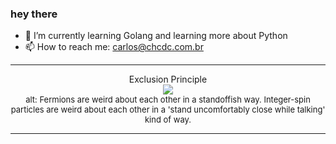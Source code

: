 ### hey there 

- :seedling: I’m currently learning Golang and learning more about Python
- :mailbox: How to reach me: carlos@chcdc.com.br


---


<!-- xkcd -->
<p align="center">Exclusion Principle</br><img src=https://imgs.xkcd.com/comics/exclusion_principle.png></br><font size =2>alt: Fermions are weird about each other in a standoffish way. Integer-spin particles are weird about each other in a 'stand uncomfortably close while talking' kind of way.</br></font></p></table></p> 


<!-- xkcd -->
---
